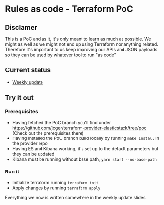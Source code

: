 # Rules as code - Terraform PoC

## Disclamer

This is a PoC and as it, it's only meant to learn as much as possible. We might as well as we might not end up using Terraform nor anything related. Therefore it's important to us keep improving our APIs and JSON payloads so they can be used by whatever tool to run "as code"

## Current status

- [Weekly update](https://docs.google.com/presentation/d/1JXawPBALL3vcm8Yfs-BRGHM_GmNUPnkrPzdcWvt81sE/edit?usp=sharing)

## Try it out

### Prerequisites

- Having fetched the PoC branch you'll find under https://github.com/jcger/terraform-provider-elasticstack/tree/poc (Check out the prerequisites there)
- Having installed the PoC branch build locally by running `make install` in the provider repo
- Having ES and Kibana working, it's set up to the default parameters but they can be updated 
- Kibana must be running without base path, `yarn start --no-base-path`

### Run it
- Initialize terraform running `terraform init`
- Apply changes by running `terraform apply`

Everything we now is written somewhere in the weekly update slides

